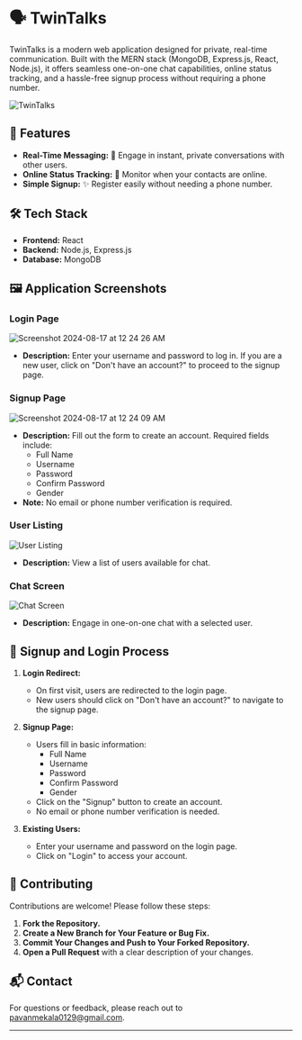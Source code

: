 # 🗣️ TwinTalks

TwinTalks is a modern web application designed for private, real-time communication. Built with the MERN stack (MongoDB, Express.js, React, Node.js), it offers seamless one-on-one chat capabilities, online status tracking, and a hassle-free signup process without requiring a phone number.

![TwinTalks](path/to/your/screenshot.png) <!-- Add your application screenshot here -->

## 🌟 Features

- **Real-Time Messaging:** 💬 Engage in instant, private conversations with other users.
- **Online Status Tracking:** 🔵 Monitor when your contacts are online.
- **Simple Signup:** ✨ Register easily without needing a phone number.

## 🛠️ Tech Stack

- **Frontend:** React
- **Backend:** Node.js, Express.js
- **Database:** MongoDB

## 🖼️ Application Screenshots

### Login Page
![Screenshot 2024-08-17 at 12 24 26 AM](https://github.com/user-attachments/assets/55de3b34-78f1-4504-9c4e-d63a307ad856)
- **Description:** Enter your username and password to log in. If you are a new user, click on "Don't have an account?" to proceed to the signup page.

### Signup Page
![Screenshot 2024-08-17 at 12 24 09 AM](https://github.com/user-attachments/assets/c6d01bd7-8cb5-4e15-be7a-55cb6802303f)

- **Description:** Fill out the form to create an account. Required fields include:
  - Full Name
  - Username
  - Password
  - Confirm Password
  - Gender
- **Note:** No email or phone number verification is required.

### User Listing
![User Listing](path/to/your/user-listing-screenshot.png) <!-- Add your user listing screenshot here -->
- **Description:** View a list of users available for chat.

### Chat Screen
![Chat Screen](path/to/your/chat-screen-screenshot.png) <!-- Add your chat screen screenshot here -->
- **Description:** Engage in one-on-one chat with a selected user.

## 🔄 Signup and Login Process

1. **Login Redirect:**
   - On first visit, users are redirected to the login page.
   - New users should click on "Don't have an account?" to navigate to the signup page.

2. **Signup Page:**
   - Users fill in basic information:
     - Full Name
     - Username
     - Password
     - Confirm Password
     - Gender
   - Click on the "Signup" button to create an account.
   - No email or phone number verification is needed.

3. **Existing Users:**
   - Enter your username and password on the login page.
   - Click on "Login" to access your account.

## 🤝 Contributing

Contributions are welcome! Please follow these steps:

1. **Fork the Repository.**
2. **Create a New Branch for Your Feature or Bug Fix.**
3. **Commit Your Changes and Push to Your Forked Repository.**
4. **Open a Pull Request** with a clear description of your changes.

## 📬 Contact

For questions or feedback, please reach out to [pavanmekala0129@gmail.com](mailto:pavanmekala0129@gmail.com).

---
